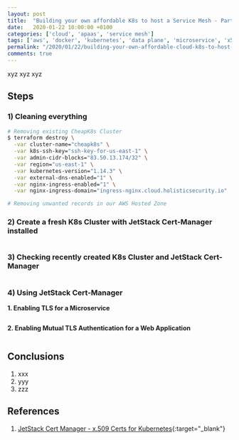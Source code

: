 ```yaml
---
layout: post
title:  "Building your own affordable K8s to host a Service Mesh - Part 3: Certificate Manager"
date:   2020-01-22 10:00:00 +0100
categories: ['cloud', 'apaas', 'service mesh'] 
tags: ['aws', 'docker', 'kubernetes', 'data plane', 'microservice', 'x509', 'certificate', 'pki', 'tls']
permalink: "/2020/01/22/building-your-own-affordable-cloud-k8s-to-host-a-service-mesh-part3-certificate-manager"
comments: true
---
```


xyz xyz xyz 


## Steps

### 1) Cleaning everything

```sh
# Removing existing CheapK8s Cluster
$ terraform destroy \
  -var cluster-name="cheapk8s" \
  -var k8s-ssh-key="ssh-key-for-us-east-1" \
  -var admin-cidr-blocks="83.50.13.174/32" \
  -var region="us-east-1" \
  -var kubernetes-version="1.14.3" \
  -var external-dns-enabled="1" \
  -var nginx-ingress-enabled="1" \
  -var nginx-ingress-domain="ingress-nginx.cloud.holisticsecurity.io" 

# Removing unwanted records in our AWS Hosted Zone


```

### 2) Create a fresh K8s Cluster with JetStack Cert-Manager installed

```sh

```

### 3) Checking recently created K8s Cluster and JetStack Cert-Manager

```sh

```

### 4) Using JetStack Cert-Manager

**1. Enabling TLS for a Microservice**
```sh

```

**2. Enabling Mutual TLS Authentication for a Web Application**
```sh

```

## Conclusions

1. xxx
2. yyy
3. zzz

## References

1. [JetStack Cert Manager - x.509 Certs for Kubernetes](https://github.com/jetstack/cert-manager){:target="_blank"}
